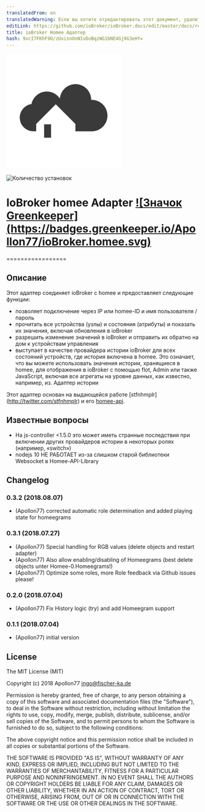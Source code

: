 ```yaml
---
translatedFrom: en
translatedWarning: Если вы хотите отредактировать этот документ, удалите поле «translationFrom», в противном случае этот документ будет снова автоматически переведен
editLink: https://github.com/ioBroker/ioBroker.docs/edit/master/docs/ru/adapterref/iobroker.homee/README.md
title: ioBroker Homee Адаптер
hash: 9vcI7FKhF9O/zUxisnOnNIvDoBqzWG1bNE4Gj9G3eHY=
---
```

![логотип](../../../en/adapterref/iobroker.homee/admin/homee.png)

![Количество установок](http://iobroker.live/badges/homee-stable.svg)

# IoBroker homee Adapter [![Значок Greenkeeper] (https://badges.greenkeeper.io/Apollon77/ioBroker.homee.svg)](https://greenkeeper.io/)
=================

## Описание
Этот адаптер соединяет ioBroker с homee и предоставляет следующие функции:

* позволяет подключение через IP или homee-ID и имя пользователя / пароль
* прочитать все устройства (узлы) и состояния (атрибуты) и показать их значения, включая обновления в ioBroker
* разрешить изменение значений в ioBroker и отправить их обратно на дом к устройствам управления
* выступает в качестве провайдера истории ioBroker для всех состояний устройств, где история включена в homee. Это означает, что вы можете использовать значения истории, хранящиеся в homee, для отображения в ioBroker с помощью flot, Admin или также JavaScript, включая все агрегаты на уровне данных, как известно, например, из. Адаптер истории

Этот адаптер основан на выдающейся работе [stfnhmplr] (http://twitter.com/stfnhmplr) и его [homee-api](https://github.com/stfnhmplr/homee-api).

## Известные вопросы
* На js-controller <1.5.0 это может иметь странные последствия при включении других провайдеров истории в некоторых ролях (например, «switch»)
* nodejs 10 НЕ РАБОТАЕТ из-за слишком старой библиотеки Websocket в Homee-API-Library

## Changelog

### 0.3.2 (2018.08.07)
* (Apollon77) corrected automatic role determination and added playing state for homeegrams

### 0.3.1 (2018.07.27)
* (Apollon77) Special handling for RGB values (delete objects and restart adapter)
* (Apollon77) Also allow enabling/disabling of Homeegrams (best delete objects unter Homee-0.Homeegrams!)
* (Apollon77) Optimize some roles, more Role feedback via Github issues please!

### 0.2.0 (2018.07.04)
* (Apollon77) Fix History logic (try) and add Homeegram support

### 0.1.1 (2018.07.04)
* (Apollon77) initial version

## License
The MIT License (MIT)

Copyright (c) 2018 Apollon77 <ingo@fischer-ka.de>

Permission is hereby granted, free of charge, to any person obtaining a copy
of this software and associated documentation files (the "Software"), to deal
in the Software without restriction, including without limitation the rights
to use, copy, modify, merge, publish, distribute, sublicense, and/or sell
copies of the Software, and to permit persons to whom the Software is
furnished to do so, subject to the following conditions:

The above copyright notice and this permission notice shall be included in
all copies or substantial portions of the Software.

THE SOFTWARE IS PROVIDED "AS IS", WITHOUT WARRANTY OF ANY KIND, EXPRESS OR
IMPLIED, INCLUDING BUT NOT LIMITED TO THE WARRANTIES OF MERCHANTABILITY,
FITNESS FOR A PARTICULAR PURPOSE AND NONINFRINGEMENT. IN NO EVENT SHALL THE
AUTHORS OR COPYRIGHT HOLDERS BE LIABLE FOR ANY CLAIM, DAMAGES OR OTHER
LIABILITY, WHETHER IN AN ACTION OF CONTRACT, TORT OR OTHERWISE, ARISING FROM,
OUT OF OR IN CONNECTION WITH THE SOFTWARE OR THE USE OR OTHER DEALINGS IN
THE SOFTWARE.
